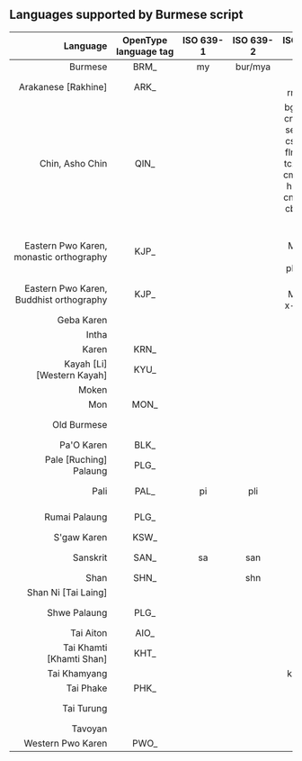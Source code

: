 ## Languages supported by Burmese script


| Language | OpenType language tag | ISO 639-1 | ISO 639-2 | ISO 639-3 | № of speakers |
|-----------:|:---:|:---:|:---:|:---:|:---:|
| Burmese|BRM_|my|bur/mya|mya|33 million
|Arakanese [Rakhine]|ARK_|||mhv, rmz, rki|1m|
|Chin, Asho Chin|QIN_|||bgr, cnh, cnw, czt, sez, tcp, csy, ctd, flm, pck, tcz, zom, cmr, dao, hlt, cka, cnk, mrh, cbl, cnb, csh|50k|
|Eastern Pwo Karen, monastic orthography|KJP_|||kjp-Mymr-x-phlouyu|1m|
|Eastern Pwo Karen, Buddhist orthography|KJP_|||kjp-Mymr-x-thiyon||
|Geba Karen||||kvq|40k|
|Intha||||int|100-200k|
|Karen|KRN_|||kar||
|Kayah [Li] [Western Kayah]|KYU_|||kyu|190k|
|Moken||||mwt|8k|
|Mon|MON_|||mnw|851k|
|Old Burmese||||obr|no longer spoken|
|Pa'O Karen|BLK_|||blk|560k|
|Pale [Ruching] Palaung|PLG_|||pce|All Palaung 560k|
|Pali|PAL_|pi|pli|pli|no longer spoken|
|Rumai Palaung|PLG_|||rbb|All Palaung 560k|
|S'gaw Karen|KSW_|||ksw|1.5m|
|Sanskrit|SAN_|sa|san|san|no longer spoken|
|Shan|SHN_||shn|shn|3.3m|
|Shan Ni [Tai Laing]||||tjl|100k|
|Shwe Palaung|PLG_|||pll|All Palaung 560k|
|Tai Aiton|AIO_||||1500|
|Tai Khamti [Khamti Shan]|KHT_|||kht|13k|
|Tai Khamyang|||| ksu, nrr | 50 |
|Tai Phake|PHK_|||phk|2000|
|Tai Turung||||try| no longer spoken|
|Tavoyan||||tvn|440k|
|Western Pwo Karen|PWO_|||pwo|210k|
